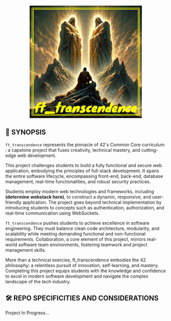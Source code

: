 <p align="center">
  <img src="img/transcendence.jpg" width="70%"/>
</p>

## 🚀 SYNOPSIS

`ft_transcendence` represents the pinnacle of 42's Common Core curriculum : a capstone project that fuses creativity, technical mastery, and cutting-edge web development.

This project challenges students to build a fully functional and secure web application, embodying the principles of full-stack development. It spans the entire software lifecycle, encompassing front-end, back-end, database management, real-time functionalities, and robust security practices.

Students employ modern web technologies and frameworks, including **(determine webstack here)**, to construct a dynamic, responsive, and user-friendly application. The project goes beyond technical implementation by introducing students to concepts such as authentication, authorization, and real-time communication using WebSockets.

`ft_transcendence` pushes students to achieve excellence in software engineering. They must balance clean code architecture, modularity, and scalability while meeting demanding functional and non-functional requirements. Collaboration, a core element of this project, mirrors real-world software team environments, fostering teamwork and project management skills.

More than a technical exercise, ft_transcendence embodies the 42 philosophy: a relentless pursuit of innovation, self-learning, and mastery. Completing this project equips students with the knowledge and confidence to excel in modern software development and navigate the complex landscape of the tech industry.

## 🛠️ REPO SPECIFICITIES AND CONSIDERATIONS

Project In Progress...
